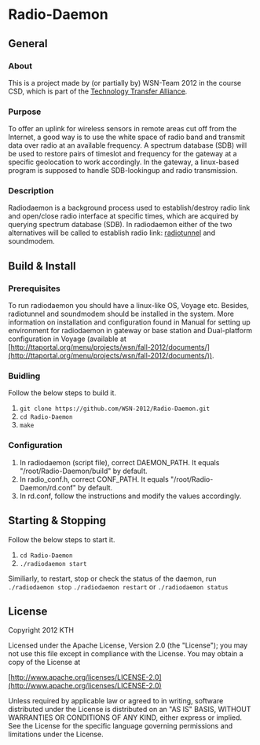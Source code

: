 # Radio-Daemon

## General
### About
This is a project made by (or partially by) WSN-Team 2012 in the course CSD, which is part of the [Technology Transfer Alliance](http://ttaportal.org/).

### Purpose
To offer an uplink for wireless sensors in remote areas cut off from the Internet, a good way is to use the white space of radio band and transmit data over radio at an available frequency. A spectrum database (SDB) will be used to restore pairs of timeslot and frequency for the gateway at a specific geolocation to work accordingly.
In the gateway, a linux-based program is supposed to handle SDB-lookingup and radio transmission.

### Description
Radiodaemon is a background process used to establish/destroy radio link and open/close radio interface at specific times, which are acquired by querying spectrum database (SDB). In radiodaemon either of the two alternatives will be called to establish radio link: [radiotunnel](https://github.com/WSN-2012/radiotunnel) and soundmodem.

## Build & Install
### Prerequisites
To run radiodaemon you should have a linux-like OS, Voyage etc. Besides, radiotunnel and soundmodem should be installed in the system. More information on installation and configuration found in Manual for setting up environment for radiodaemon in gateway or base station and Dual-platform configuration in Voyage (available at [http://ttaportal.org/menu/projects/wsn/fall-2012/documents/](http://ttaportal.org/menu/projects/wsn/fall-2012/documents/)).

### Buidling
Follow the below steps to build it.

1.  `git clone https://github.com/WSN-2012/Radio-Daemon.git`
2.  `cd Radio-Daemon`
3.  `make`

### Configuration

1.  In radiodaemon (script file), correct DAEMON_PATH. It equals "/root/Radio-Daemon/build" by default.
2.  In radio_conf.h, correct CONF_PATH. It equals "/root/Radio-Daemon/rd.conf" by default.
3.  In rd.conf, follow the instructions and modify the values accordingly.

## Starting & Stopping
Follow the below steps to start it.

1.  `cd Radio-Daemon`
2.  `./radiodaemon start`

Similiarly, to restart, stop or check the status of the daemon, run
`./radiodaemon stop` `./radiodaemon restart` or `./radiodaemon status`

## License
Copyright 2012 KTH

   Licensed under the Apache License, Version 2.0 (the "License");
   you may not use this file except in compliance with the License.
   You may obtain a copy of the License at

   [http://www.apache.org/licenses/LICENSE-2.0](http://www.apache.org/licenses/LICENSE-2.0)

   Unless required by applicable law or agreed to in writing, software
   distributed under the License is distributed on an "AS IS" BASIS,
   WITHOUT WARRANTIES OR CONDITIONS OF ANY KIND, either express or implied.
   See the License for the specific language governing permissions and
   limitations under the License.
